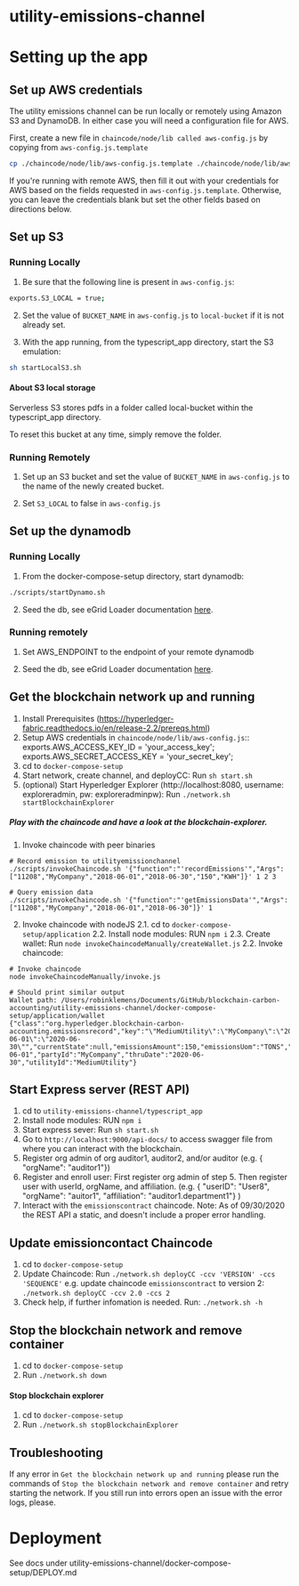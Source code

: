 # utility-emissions-channel

# Setting up the app

## Set up AWS credentials

The utility emissions channel can be run locally or remotely using Amazon S3 and DynamoDB. In either case you will need a configuration file for AWS.

First, create a new file in `chaincode/node/lib called aws-config.js` by copying from `aws-config.js.template`

```bash
cp ./chaincode/node/lib/aws-config.js.template ./chaincode/node/lib/aws-config.js
```

If you're running with remote AWS, then fill it out with your credentials for AWS based on the fields requested in `aws-config.js.template`. Otherwise, you can leave the credentials blank but set the other fields based on directions below.

## Set up S3

### Running Locally

1. Be sure that the following line is present in `aws-config.js`:

```bash
exports.S3_LOCAL = true;
```

2. Set the value of `BUCKET_NAME` in `aws-config.js` to `local-bucket` if it is not already set.

3. With the app running, from the typescript_app directory, start the S3 emulation:

```bash
sh startLocalS3.sh
```

#### About S3 local storage

Serverless S3 stores pdfs in a folder called local-bucket within the typescript_app directory.

To reset this bucket at any time, simply remove the folder.

### Running Remotely

1. Set up an S3 bucket and set the value of `BUCKET_NAME` in `aws-config.js` to the name of the newly created bucket.

2. Set `S3_LOCAL` to false in `aws-config.js`

## Set up the dynamodb

### Running Locally

1. From the docker-compose-setup directory, start dynamodb:

```bash
./scripts/startDynamo.sh
```

2. Seed the db, see eGrid Loader documentation [here](egrid-data-loader/README.md).

### Running remotely

1. Set AWS_ENDPOINT to the endpoint of your remote dynamodb

2. Seed the db, see eGrid Loader documentation [here](egrid-data-loader/README.md).

## Get the blockchain network up and running

1. Install Prerequisites (https://hyperledger-fabric.readthedocs.io/en/release-2.2/prereqs.html)
2. Setup AWS credentials in `chaincode/node/lib/aws-config.js`::
   exports.AWS_ACCESS_KEY_ID = 'your_access_key';
   exports.AWS_SECRET_ACCESS_KEY = 'your_secret_key';
3. cd to `docker-compose-setup`
4. Start network, create channel, and deployCC: Run `sh start.sh`
5. (optional) Start Hyperledger Explorer (http://localhost:8080, username: exploreradmin, pw: exploreradminpw): Run `./network.sh startBlockchainExplorer`

##### Play with the chaincode and have a look at the blockchain-explorer.

1. Invoke chaincode with peer binaries

```shell
# Record emission to utilityemissionchannel
./scripts/invokeChaincode.sh '{"function":"'recordEmissions'","Args":["11208","MyCompany","2018-06-01","2018-06-30","150","KWH"]}' 1 2 3

# Query emission data
./scripts/invokeChaincode.sh '{"function":"'getEmissionsData'","Args":["11208","MyCompany","2018-06-01","2018-06-30"]}' 1
```

2. Invoke chaincode with nodeJS
   2.1. cd to `docker-compose-setup/application`
   2.2. Install node modules: RUN `npm i`
   2.3. Create wallet: Run `node invokeChaincodeManually/createWallet.js`
   2.2. Invoke chaincode:

```shell
# Invoke chaincode
node invokeChaincodeManually/invoke.js

# Should print similar output
Wallet path: /Users/robinklemens/Documents/GitHub/blockchain-carbon-accounting/utility-emissions-channel/docker-compose-setup/application/wallet
{"class":"org.hyperledger.blockchain-carbon-accounting.emissionsrecord","key":"\"MediumUtility\":\"MyCompany\":\"2020-06-01\":\"2020-06-30\"","currentState":null,"emissionsAmount":150,"emissionsUom":"TONS","fromDate":"2020-06-01","partyId":"MyCompany","thruDate":"2020-06-30","utilityId":"MediumUtility"}
```

## Start Express server (REST API)

1. cd to `utility-emissions-channel/typescript_app`
2. Install node modules: RUN `npm i`
3. Start express sever: Run `sh start.sh`
4. Go to `http://localhost:9000/api-docs/` to access swagger file from where you can interact with the blockchain.
5. Register org admin of org auditor1, auditor2, and/or auditor (e.g. { "orgName": "auditor1"})
6. Register and enroll user: First register org admin of step 5. Then register user with userId, orgName, and affiliation. (e.g. { "userID": "User8", "orgName": "auitor1", "affiliation": "auditor1.department1"} )
7. Interact with the `emissionscontract` chaincode.
   Note: As of 09/30/2020 the REST API a static, and doesn't include a proper error handling.

## Update emissioncontact Chaincode

1. cd to `docker-compose-setup`
2. Update Chaincode:
   Run `./network.sh deployCC -ccv 'VERSION' -ccs 'SEQUENCE'`
   e.g. update chaincode `emissionscontract` to version 2: `./network.sh deployCC -ccv 2.0 -ccs 2`
3. Check help, if further infomation is needed. Run: `./network.sh -h`

## Stop the blockchain network and remove container

1. cd to `docker-compose-setup`
2. Run `./network.sh down`

#### Stop blockchain explorer

1. cd to `docker-compose-setup`
2. Run `./network.sh stopBlockchainExplorer`

## Troubleshooting

If any error in `Get the blockchain network up and running` please run the commands of `Stop the blockchain network and remove container` and retry starting the network. If you still run into errors open an issue with the error logs, please.

# Deployment

See docs under utility-emissions-channel/docker-compose-setup/DEPLOY.md
